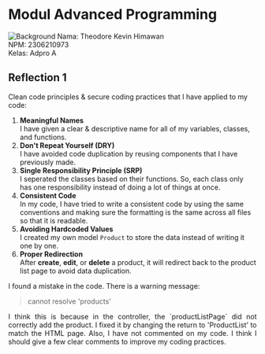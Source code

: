 # Modul Advanced Programming
![Background](https://www.xyzonemedia.com/wp-content/uploads/2024/10/Screenshot_2024-06-20_115902.png)
Nama: Theodore Kevin Himawan<br />
NPM: 2306210973<br />
Kelas: Adpro A

## Reflection 1
Clean code principles & secure coding practices that I have applied to my code:
1. **Meaningful Names**
<br />I have given a clear & descriptive name for all of my variables, classes, and functions.
2. **Don't Repeat Yourself (DRY)**
<br />I have avoided code duplication by reusing components that I have previously made.
3. **Single Responsibility Principle (SRP)**
<br />I seperated the classes based on their functions. So, each class only has one responsibility instead of doing a lot of things at once.
4. **Consistent Code**
<br />In my code, I have tried to write a consistent code by using the same conventions and making sure the formatting is the same across all files so that it is readable.
5. **Avoiding Hardcoded Values**
<br />I created my own model `Product` to store the data instead of writing it one by one.
6. **Proper Redirection**
<br />After <b>create</b>, <b>edit</b>, or <b>delete</b> a product, it will redirect back to the product list page to avoid data duplication.

I found a mistake in the code. There is a warning message:
> cannot resolve 'products'

<p align="justify">I think this is because in the controller, the `productListPage` did not correctly add the product. I fixed it by changing the return to 'ProductList' to match the HTML page. Also, I have not commented on my code. I think I should give a few clear comments to improve my coding practices.</p>

